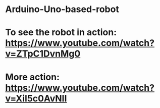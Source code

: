 # Arduino-Uno-based-robot
# To see the robot in action: https://www.youtube.com/watch?v=ZTpC1DvnMg0
# More action: https://www.youtube.com/watch?v=XiI5c0AvNII
